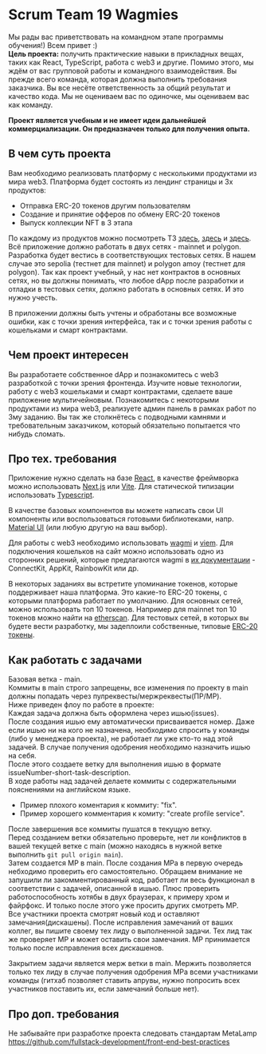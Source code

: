 # Scrum Team 19 Wagmies

Мы рады вас приветствовать на командном этапе программы обучения!) Всем привет :)  
**Цель проекта:** получить практические навыки в прикладных вещах, таких как React, TypeScript, работа с web3 и другие. Помимо этого, мы ждём от вас групповой работы и командного взаимодействия. Вы прежде всего команда, которая должна выполнить требования заказчика. Вы все несёте ответственность за общий результат и качество кода. Мы не оцениваем вас по одиночке, мы оцениваем вас как команду.

**Проект является учебным и не имеет идеи дальнейшей коммерциализации. Он предназначен только для получения опыта.**

## В чем суть проекта

Вам необходимо реализовать платформу с несколькими продуктами из мира web3. Платформа будет состоять из лендинг страницы и 3х продуктов:

- Отправка ERC-20 токенов другим пользователям
- Создание и принятие офферов по обмену ERC-20 токенов
- Выпуск коллекции NFT в 3 этапа

По каждому из продуктов можно посмотреть ТЗ [здесь](./Task-1.md), [здесь](./Task-2.md) и [здесь](./Task-3.md). Всё приложение должно работать в двух сетях - mainnet и polygon. Разработка будет вестись в соответствующих тестовых сетях. В нашем случае это sepolia (тестнет для mainnet) и polygon amoy (тестнет для polygon). Так как проект учебный, у нас нет контрактов в основных сетях, но вы должны понимать, что любое dApp после разработки и отладки в тестовых сетях, должно работать в основных сетях. И это нужно учесть.

В приложении должны быть учтены и обработаны все возможные ошибки, как с точки зрения интерфейса, так и с точки зрения работы с кошельками и смарт контрактами.

## Чем проект интересен

Вы разработаете собственное dApp и познакомитесь с web3 разработкой с точки зрения фронтенда. Изучите новые технологии, работу с web3 кошельками и смарт контрактами, сделаете ваше приложение мультичейновым. Познакомитесь с некоторыми продуктами из мира web3, реализуете админ панель в рамках работ по 3му заданию. Вы так же столкнётесь с подводными камнями и требовательным заказчиком, который обязательно попытается что нибудь сломать.

## Про тех. требования

Приложение нужно сделать на базе [React](https://react.dev/), в качестве фреймворка можно использовать [Next.js](https://nextjs.org/) или [Vite](https://vitejs.dev/). Для статической типизации использовать [Typescript](https://www.typescriptlang.org/).

В качестве базовых компонентов вы можете написать свои UI компоненты или воспользоваться готовыми библиотеками, напр. [Material UI](https://mui.com/) (или любую другую на ваш выбор).

Для работы с web3 необходимо использовать [wagmi](https://wagmi.sh/) и [viem](https://viem.sh/). Для подключения кошельков на сайт можно использовать одно из сторонних решений, которые предлагаются wagmi в [их документации](https://wagmi.sh/react/guides/connect-wallet#third-party-libraries) - ConnectKit, AppKit, RainbowKit или др.

В некоторых заданиях вы встретите упоминание токенов, которые поддерживает наша платформа. Это какие-то ERC-20 токены, с которыми платформа работает по умолчанию. Для основных сетей, можно использовать топ 10 токенов. Например для mainnet топ 10 токенов можно найти на [etherscan](https://etherscan.io/tokens). Для тестовых сетей, в которых вы будете вести разработку, мы задеплоили собственные, типовые [ERC-20 токены](./test-erc-20-tokens.md).

## Как работать с задачами

Базовая ветка - main.  
Коммиты в main строго запрещены, все изменения по проекту в main должны попадать через пулреквесты/мержреквесты(ПР/МР).  
Ниже приведен флоу по работе в проекте:  
Каждая задача должна быть оформлена через ишью(issues).  
После создания ишью ему автоматически присваивается номер. Даже если ишью ни на кого не назначена, необходимо спросить у команды (либо у менеджера проекта), не работает ли уже кто-то над этой задачей. В случае получения одобрения необходимо назначить ишью на себя.  
После этого создаете ветку для выполнения ишью в формате issueNumber-short-task-description.  
В ходе работы над задачей делаете коммиты с содержательными пояснениями на английском языке.

- Пример плохого коментария к коммиту: "fix".
- Пример хорошего комментария к комиту: "create profile service".

После завершения все коммиты пушатся в текущую ветку.  
Перед созданием ветки обязательно проверьте, нет ли конфликтов в вашей текущей ветке с main (можно находясь в нужной ветке выполнить `git pull origin main`).  
Затем создается МР в main. После создания МРа в первую очередь небходимо проверить его самостоятельно. Обращаем внимание не запушили ли закомментированный код, работает ли весь функционал в соответствии с задачей, описанной в ишью. Плюс проверить работоспособность хотябы в двух браузерах, к примеру хром и файрфокс. И только после этого уже просить других смотреть МР.  
Все участники проекта смотрят новый код и оставляют замечания(дискашены). После исправления замечаний от ваших коллег, вы пишите своему тех лиду о выполненной задачи. Тех лид так же проверяет МР и может оставить свои замечания.
МР принимается только после исправления всех дискашенов.

Закрытием задачи является мерж ветки в main. Мержить позволяется только тех лиду в случае получения одобрения МРа всеми участниками команды (гитхаб позволяет ставить апрувы, нужно попросить всех участников поставить их, если замечаний больше нет).

## Про доп. требования

Не забывайте при разработке проекта следовать стандартам MetaLamp <https://github.com/fullstack-development/front-end-best-practices>
